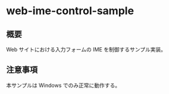 # web-ime-control-sample

## 概要

Web サイトにおける入力フォームの IME を制御するサンプル実装。

## 注意事項

本サンプルは Windows でのみ正常に動作する。
